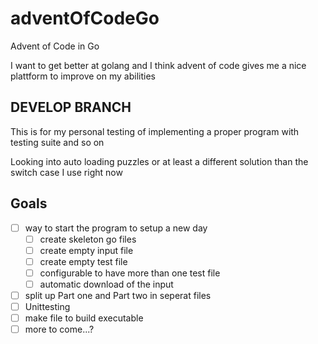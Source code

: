 # adventOfCodeGo
Advent of Code in Go

I want to get better at golang and I think advent of code gives me a nice plattform to improve on my abilities

## DEVELOP BRANCH
This is for my personal testing of implementing a proper program with testing suite and so on

Looking into auto loading puzzles or at least a different solution than the switch case I use right now

## Goals
 - [ ] way to start the program to setup a new day
   - [ ] create skeleton go files
   - [ ] create empty input file
   - [ ] create empty test file
   - [ ] configurable to have more than one test file
   - [ ] automatic download of the input
 - [ ] split up Part one and Part two in seperat files
 - [ ] Unittesting
 - [ ] make file to build executable
 - [ ] more to come...?